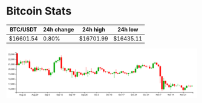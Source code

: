 # Bitcoin Stats

BTC/USDT|24h change|24h high|24h low|
|---|---|---|---|
|$16601.54|0.80%|$16701.99|$16435.11|

<img src="./chart.svg">
